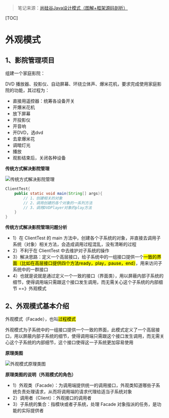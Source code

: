 > 笔记来源：[尚硅谷Java设计模式（图解+框架源码剖析）](https://www.bilibili.com/video/BV1G4411c7N4)

[TOC]

# 外观模式

## 1、影院管理项目

组建一个家庭影院：

DVD 播放器、投影仪、自动屏幕、环绕立体声、爆米花机，要求完成使用家庭影院的功能，其过程为：

- 直接用遥控器：统筹各设备开关
- 开爆米花机
- 放下屏幕
- 开投影仪
- 开音响
- 开DVD，选dvd
- 去拿爆米花
- 调暗灯光
- 播放
- 观影结束后，关闭各种设备

**传统方式解决影院管理**

![传统方式解决影院管理](https://i.loli.net/2021/10/26/tB9qjkFxLSsyrOm.png)

```java
ClientTest{
    public static void main(String[] args){
        // 1、创建相关的对象
        // 2、调用创建的各个对象的一系列方法
        // 3、调用DVDPlayer对象的play方法
    }
}
```

**传统方式解决影院管理问题分析**

- 1）在 ClientTest 的 main 方法中，创建各个子系统的对象，并直接去调用子系统（对象）相关方法，会造成调用过程混乱，没有清晰的过程
- 2）不利于在 ClientTest 中去维护对子系统的操作
- 3）解决思路：定义一个高层接口，给子系统中的一组接口提供一个<mark>一致的界面（比如在高层接口提供四个方法ready，play，pause，end）</mark>，用来访问子系统中的一群接口
- 4）也就是说就是通过定义一个一致的接口（界面类），用以屏蔽内部子系统的细节，使得调用端只需跟这个接口发生调用，而无需关心这个子系统的内部细节 ==》外观模式



## 2、外观模式基本介绍

外观模式（Facade），也叫<mark>过程模式</mark>

外观模式为子系统中的一组接口提供一个一致的界面，此模式定义了一个高层接口，用以屏蔽内部子系统的细节，使得调用端只需跟这个接口发生调用，而无需关心这个子系统的内部细节，这个接口使得这一子系统更加容易使用

**原理类图**

![外观模式原理类图](https://i.loli.net/2021/10/26/5mQ8CBLoRUy7MZp.png)

**原理类图的说明（外观模式的角色）**

- 1）外观类（Facade）：为调用端提供统一的调用接口，外观类知道哪些子系统负责处理请求，从而将调用端的请求代理给适当子系统对象
- 2）调用者（Client）：外观接口的调用者
- 3）子系统的集合：指模块或者子系统，处理 Facade 对象指派的任务，是功能的实际提供者